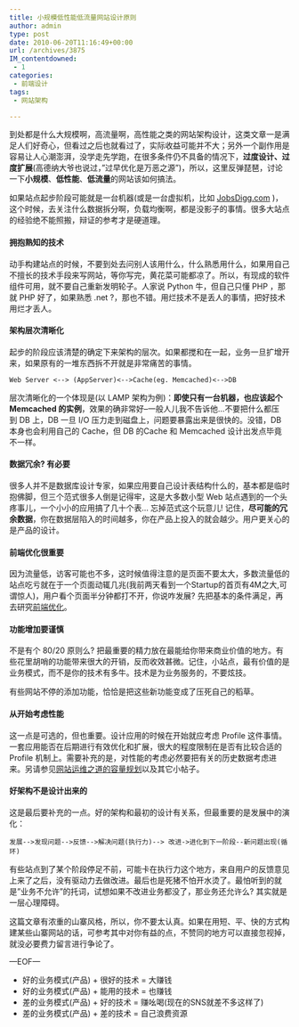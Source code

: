 ```yaml
---
title: 小规模低性能低流量网站设计原则
author: admin
type: post
date: 2010-06-20T11:16:49+00:00
url: /archives/3875
IM_contentdowned:
 - 1
categories:
 - 前端设计
tags:
 - 网站架构

---
```

到处都是什么大规模啊，高流量啊，高性能之类的网站架构设计，这类文章一是满足人们好奇心，但看过之后也就看过了，实际收益可能并不大；另外一个副作用是容易让人心潮澎湃，没学走先学跑，在很多条件仍不具备的情况下，**过度设计、过度扩展**(高德纳大爷也说过，”过早优化是万恶之源”)，所以，这里反弹琵琶，讨论一下**小规模**、**低性能**、**低流量**的网站该如何搞法。

如果站点起步阶段可能就是一台机器(或是一台虚拟机，比如 [JobsDigg.com][1] )，这个时候，去关注什么数据拆分啊，负载均衡啊，都是没影子的事情。很多大站点的经验绝不能照搬，辩证的参考才是硬道理。

#### 拥抱熟知的技术

动手构建站点的时候，不要到处去问别人该用什么，什么熟悉用什么，如果用自己不擅长的技术手段来写网站，等你写完，黄花菜可能都凉了。所以，有现成的软件组件可用，就不要自己重新发明轮子。人家说 Python 牛，但自己只懂 PHP ，那就 PHP 好了，如果熟悉 .net ?，那也不错。用烂技术不是丢人的事情，把好技术用烂才丢人。

#### 架构层次清晰化

起步的阶段应该清楚的确定下来架构的层次。如果都搅和在一起，业务一旦扩增开来，如果原有的一堆东西拆不开就是非常痛苦的事情。

```
Web Server <--> (AppServer)<-->Cache(eg. Memcached)<-->DB
```

层次清晰化的一个体现是(以 LAMP 架构为例)：**即使只有一台机器，也应该起个 Memcached 的实例**，效果的确非常好–一般人儿我不告诉他…不要把什么都压到 DB 上，DB 一旦 I/O 压力走到磁盘上，问题要暴露出来是很快的。没错，DB 本身也会利用自己的 Cache，但 DB 的Cache 和 Memcached 设计出发点毕竟不一样。

#### 数据冗余? 有必要

很多人并不是数据库设计专家，如果应用要自己设计表结构什么的，基本都是临时抱佛脚，但三个范式很多人倒是记得牢，这是大多数小型 Web 站点遇到的一个头疼事儿，一个小小的应用搞了几十个表… 忘掉范式这个玩意儿! 记住，**尽可能的冗余数据**，你在数据层陷入的时间越多，你在产品上投入的就会越少。用户更关心的是产品的设计。

#### 前端优化很重要

因为流量低，访客可能也不多，这时候值得注意的是页面不要太大，多数流量低的站点吃亏就在于一个页面动辄几兆(我前两天看到一个Startup的首页有4M之大,可谓惊人)，用户看个页面半分钟都打不开，你说咋发展? 先把基本的条件满足，再去研究[前端优化][2]。

#### 功能增加要谨慎

不是有个 80/20 原则么? 把最重要的精力放在最能给你带来商业价值的地方。有些花里胡哨的功能带来很大的开销，反而收效甚微。记住，小站点，最有价值的是业务模式，而不是你的技术有多牛。技术是为业务服务的，不要炫技。

有些网站不停的添加功能，恰恰是把这些新功能变成了压死自己的稻草。

#### 从开始考虑性能

这一点是可选的，但也重要。设计应用的时候在开始就应考虑 Profile 这件事情。一套应用能否在后期进行有效优化和扩展，很大的程度限制在是否有比较合适的 Profile 机制上。需要补充的是，对性能的考虑必然要把有关的历史数据考虑进来。另请参见[网站运维之道的容量规划][3]以及其它小帖子。

#### 好架构不是设计出来的

这是最后要补充的一点。好的架构和最初的设计有关系，但最重要的是发展中的演化：

```
发展-->发现问题-->反馈-->解决问题(执行力)--> 改进->进化到下一阶段--新问题出现(循环)
```

有些站点到了某个阶段停足不前，可能卡在执行力这个地方，来自用户的反馈意见上来了之后，没有驱动力去做改进。最后也是死猪不怕开水烫了。最怕听到的就是”业务不允许”的托词，试想如果不改进业务都没了，那业务还允许么? 其实就是一层心理障碍。

这篇文章有浓重的山寨风格，所以，你不要太认真。如果在用短、平、快的方式构建某些山寨网站的话，可参考其中对你有益的点，不赞同的地方可以直接忽视掉，就没必要费力留言进行争论了。

—EOF—

 * 好的业务模式(产品) + 很好的技术 = 大赚钱
 * 好的业务模式(产品) + 能用的技术 = 也赚钱
 * 差的业务模式(产品) + 好的技术 = 赚吆喝(现在的SNS就差不多这样了)
 * 差的业务模式(产品) + 差的技术 = 自己浪费资源

 [1]: http://jobsdigg.com/
 [2]: http://www.dbanotes.net/web-performance.html
 [3]: http://www.dbanotes.net/web/web_operations_capacity_planning.html